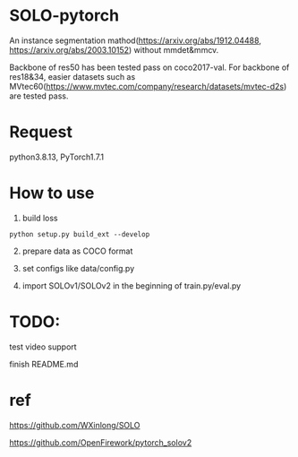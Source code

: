 # SOLO-pytorch
An instance segmentation mathod(https://arxiv.org/abs/1912.04488, https://arxiv.org/abs/2003.10152) without mmdet&mmcv.

Backbone of res50 has been tested pass on coco2017-val. For backbone of res18&34, easier datasets such as MVtec60(https://www.mvtec.com/company/research/datasets/mvtec-d2s) are tested pass.

# Request

python3.8.13, PyTorch1.7.1

# How to use
1. build loss
```
python setup.py build_ext --develop
```

2. prepare data as COCO format

3. set configs like data/config.py

4. import SOLOv1/SOLOv2 in the beginning of train.py/eval.py

# TODO:
test video support

finish README.md

# ref

https://github.com/WXinlong/SOLO

https://github.com/OpenFirework/pytorch_solov2
